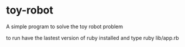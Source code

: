 # toy-robot
A simple program to solve the toy robot problem

to run have the lastest version of ruby installed and type ruby lib/app.rb 

